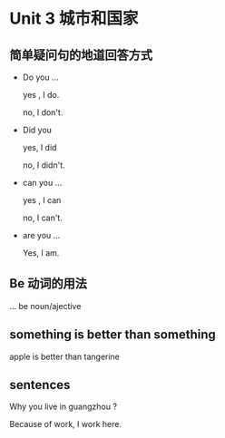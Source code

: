 # Unit 3 城市和国家

## 简单疑问句的地道回答方式

- Do you ...

  yes , I do.

  no, I don't.

- Did you 

  yes, I did

  no, I didn't.

- can you ...

  yes , I can

  no, I can't.

- are you ...

  Yes, I am.

## Be 动词的用法

... be noun/ajective



## something is better than something

apple is better than tangerine

## sentences

Why you live in guangzhou ?

Because of work, I work here.

